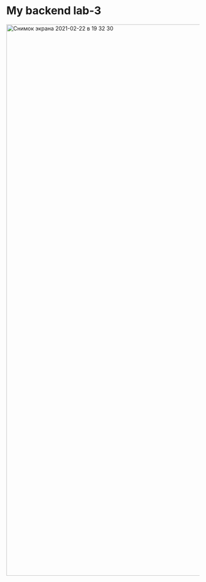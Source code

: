 # My backend lab-3 

<img width="1440" alt="Снимок экрана 2021-02-22 в 19 32 30" src="https://user-images.githubusercontent.com/75133211/108722284-ccda0c00-7544-11eb-8867-a9e9d7af620d.png">

